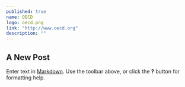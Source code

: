```yaml
---
published: true
name: OECD
logo: oecd.png
link: "http://www.oecd.org"
description: ""
---
```



## A New Post

Enter text in [Markdown](http://daringfireball.net/projects/markdown/). Use the toolbar above, or click the **?** button for formatting help.
